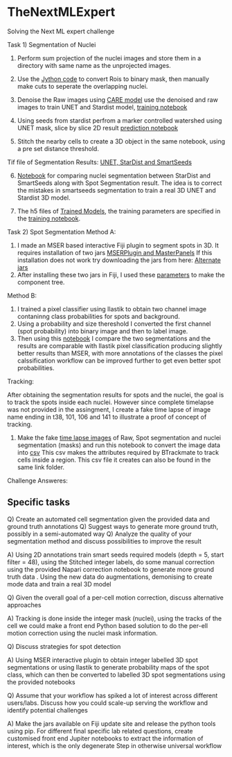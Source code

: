 # TheNextMLExpert
Solving the Next ML expert challenge

Task 1) Segmentation of Nuclei
1) Perform sum projection of the nuclei images and store them in a directory with same name as the unprojected images.

2) Use the [Jython code](https://github.com/kapoorlab/TheNextMLExpert/blob/main/CreateTrainingData/FMIChallengeRoitoMask.py) to convert Rois to binary mask, then manually make cuts to seperate the overlapping nuclei.

3) Denoise the Raw images using [CARE model](https://github.com/kapoorlab/TheNextMLExpert/blob/main/NucleiSegmentation/ZYXDenoising.ipynb) 
use the denoised and raw images to train UNET and Stardist model, [training notebook](https://github.com/kapoorlab/TheNextMLExpert/blob/main/NucleiSegmentation/TrainModel.ipynb)

4) Using seeds from stardist perfrom a marker controlled watershed using UNET mask, slice by slice 2D result [prediction notebook](https://nbviewer.jupyter.org/github/kapoorlab/TheNextMLExpert/blob/main/NucleiSegmentation/SmartSeedsPrediction.ipynb)

5) Stitch the nearby cells to create a 3D object in the same notebook, using a pre set distance threshold.

 Tif file of Segmentation Results: [UNET, StarDist and SmartSeeds](https://drive.google.com/drive/folders/1I4osUmRQqqEUjJYRsA4ujwVrBGxWmKEz?usp=sharing)

6) [Notebook](https://github.com/kapoorlab/TheNextMLExpert/blob/main/NucleiSegmentation/NucleiSegmentations.ipynb) for comparing nuclei segmentation between StarDist and SmartSeeds along with Spot Segmentation result. The idea is to correct the mistakes in smartseeds segmentation to train a real 3D UNET and Stardist 3D model.


7) The h5 files of [Trained Models](https://drive.google.com/drive/folders/1G9oAPFxHTGedwWSoXgzAX3fd6WzXIspA?usp=sharing), the training parameters are specified in
the [training notebook](https://github.com/kapoorlab/TheNextMLExpert/blob/main/NucleiSegmentation/TrainModel.ipynb).

Task 2) Spot Segmentation
Method A:
1) I made an MSER based interactive Fiji plugin to segment spots in 3D. It requires installation of two jars [MSERPlugin and MasterPanels](https://github.com/kapoorlab/TheNextMLExpert/tree/main/MSER-FijiJars) 
If this installation does not work try downloading the jars from here: [Alternate jars](https://drive.google.com/drive/folders/1Ge1p8x2ZNRy3GxS0QlrYis9i7u7suZOV?usp=sharing)
2) After installing these two jars in Fiji, I used these [parameters](https://github.com/kapoorlab/TheNextMLExpert/blob/main/Screenshots/MSERPanel.png) to make the component tree.

Method B:
1) I trained a pixel classifier using Ilastik to obtain two channel image contaninng class probabilities for spots and background.
2) Using a probability and size thereshold I converted the first channel (spot probability) into binary image and then to label image.
3) Then using this [notebook](https://nbviewer.jupyter.org/github/kapoorlab/TheNextMLExpert/blob/main/SpotSegmentation/ILASTIK-MSERSegmentationSpots.ipynb) I compare the two segmentations and the results are comparable with Ilastik pixel classification producing slightly better results than MSER, with more annotations of the classes the pixel calssification workflow can be improved further to get even better spot probabilities.

Tracking: 

After obtaining the segmentation results for spots and the nuclei, the goal is to track the spots inside each nuclei. However since complete timelapse was not provided in the assingment, I create a fake time lapse of image name ending in t38, 101, 106 and 141 to illustrate a proof of concept of tracking.
1) Make the fake [time lapse images](https://drive.google.com/drive/folders/1lvlZsG415gw6URIQJoIXtPaI8kTADnHZ?usp=sharing) of Raw, Spot segmentation and nuclei segmentation (masks) and run this notebook to convert the image data into [csv](https://github.com/kapoorlab/TheNextMLExpert/blob/main/Tracking/PythonTools/BTrackMateLocalization.ipynb) This csv makes the attributes required by BTrackmate to track cells inside a region. This csv file it creates can also be found in the same link folder. 

Challenge Answeres:

## Specific tasks

Q) Create an automated cell segmentation given the provided data and ground truth annotations
Q) Suggest ways to generate more ground truth, possibly in a semi-automated way
Q) Analyze the quality of your segmentation method and discuss possibilities to improve the result

A) Using 2D annotations train smart seeds required models (depth = 5, start filter = 48), using the 
Stitched integer labels, do some manual correction using the provided Napari correction notebook
to generate more ground truth data .
Using the new data do augmentations, demonising to create mode data and train a real 3D model


Q) Given the overall goal of a per-cell motion correction, discuss alternative approaches

A) Tracking is done inside the integer mask (nuclei), using the tracks of the cell we could make a front end
Python based solution to do the per-ell motion correction using the nuclei mask information.

Q) Discuss strategies for spot detection

A) Using MSER interactive plugin to obtain integer labelled 3D spot segmentations or using Ilastik to generate probability maps
of the spot class, which can then be converted to labelled 3D spot segmentations using the provided notebooks

Q) Assume that your workflow has spiked a lot of interest across different users/labs. Discuss how you could
  scale-up serving the workflow and identify potential challenges

A) Make the jars available on Fiji update site and release the python tools using pip. For different final specific lab related
questions, create customised front end Jupiter notebooks to extract the information of interest, which is the only degenerate 
Step in otherwise universal workflow 
